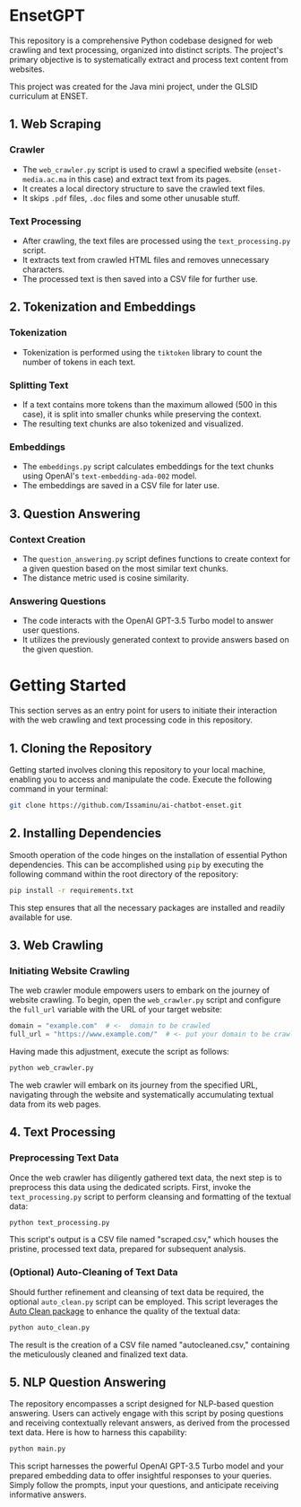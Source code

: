 # EnsetGPT

This repository is a comprehensive Python codebase designed for web crawling and text processing, organized into distinct scripts. The project's primary objective is to systematically extract and process text content from websites.

This project was created for the Java mini project, under the GLSID curriculum at ENSET.

## 1. Web Scraping

### Crawler
- The `web_crawler.py` script is used to crawl a specified website (`enset-media.ac.ma` in this case) and extract text from its pages.
- It creates a local directory structure to save the crawled text files.
- It skips `.pdf` files, `.doc` files and some other unusable stuff.

### Text Processing
- After crawling, the text files are processed using the `text_processing.py` script.
- It extracts text from crawled HTML files and removes unnecessary characters.
- The processed text is then saved into a CSV file for further use.

## 2. Tokenization and Embeddings

### Tokenization
- Tokenization is performed using the `tiktoken` library to count the number of tokens in each text.

### Splitting Text
- If a text contains more tokens than the maximum allowed (500 in this case), it is split into smaller chunks while preserving the context.
- The resulting text chunks are also tokenized and visualized.

### Embeddings
- The `embeddings.py` script calculates embeddings for the text chunks using OpenAI's `text-embedding-ada-002` model.
- The embeddings are saved in a CSV file for later use.

## 3. Question Answering

### Context Creation
- The `question_answering.py` script defines functions to create context for a given question based on the most similar text chunks.
- The distance metric used is cosine similarity.

### Answering Questions
- The code interacts with the OpenAI GPT-3.5 Turbo model to answer user questions.
- It utilizes the previously generated context to provide answers based on the given question.



# Getting Started

This section serves as an entry point for users to initiate their interaction with the web crawling and text processing code in this repository.

## 1. Cloning the Repository

Getting started involves cloning this repository to your local machine, enabling you to access and manipulate the code. Execute the following command in your terminal:

```bash
git clone https://github.com/Issaminu/ai-chatbot-enset.git
```

## 2. Installing Dependencies

Smooth operation of the code hinges on the installation of essential Python dependencies. This can be accomplished using `pip` by executing the following command within the root directory of the repository:

```bash
pip install -r requirements.txt
```

This step ensures that all the necessary packages are installed and readily available for use.

## 3. Web Crawling

### Initiating Website Crawling

The web crawler module empowers users to embark on the journey of website crawling. To begin, open the `web_crawler.py` script and configure the `full_url` variable with the URL of your target website:

```python
domain = "example.com"  # <-  domain to be crawled
full_url = "https://www.example.com/"  # <- put your domain to be crawled with https or http
```

Having made this adjustment, execute the script as follows:

```bash
python web_crawler.py
```

The web crawler will embark on its journey from the specified URL, navigating through the website and systematically accumulating textual data from its web pages.

## 4. Text Processing

### Preprocessing Text Data

Once the web crawler has diligently gathered text data, the next step is to preprocess this data using the dedicated scripts. First, invoke the `text_processing.py` script to perform cleansing and formatting of the textual data:

```bash
python text_processing.py
```

This script's output is a CSV file named "scraped.csv," which houses the pristine, processed text data, prepared for subsequent analysis.

### (Optional) Auto-Cleaning of Text Data

Should further refinement and cleansing of text data be required, the optional `auto_clean.py` script can be employed. This script leverages the [Auto Clean package](https://pypi.org/project/py-AutoClean) to enhance the quality of the textual data:

```bash
python auto_clean.py
```

The result is the creation of a CSV file named "autocleaned.csv," containing the meticulously cleaned and finalized text data.

## 5. NLP Question Answering

The repository encompasses a script designed for NLP-based question answering. Users can actively engage with this script by posing questions and receiving contextually relevant answers, as derived from the processed text data. Here is how to harness this capability:

```bash
python main.py
```

This script harnesses the powerful OpenAI GPT-3.5 Turbo model and your prepared embedding data to offer insightful responses to your queries. Simply follow the prompts, input your questions, and anticipate receiving informative answers.
